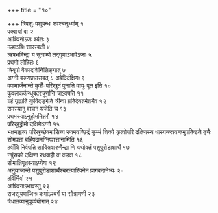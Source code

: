 +++
title = "१०"

+++
त्रिपशुः पशुबन्धः श्वश्चतुर्थ्याम् १  
पक्वायां वा २  
आश्विनोऽजः श्येतः ३  
मल्हाऽविः सारस्वती ४  
ऋषभमिन्द्रा य सुत्राम्णे तद्गुणाऽभावेऽजाः ५  
प्रथमो लोहितः ६  
त्रियूपो वैकादशिनिलिङ्गात् ७  
अग्नी वरुणप्रघासवत् ८ अवेदिर्दक्षिणः ९  
वपामार्जनान्ते कुशैः परिस्रुतं पुनाति वायुः पूत इति १०  
कुवलकर्कन्धुबदरचूर्णानि चाऽवपति ११  
ग्रहं गृह्णाति कुविदङ्गेति त्रीन्वा प्रतिदेवतमेतयैव १२  
समस्यानु वाचनं यजेति च १३  
प्रथमस्याऽनुहोममितरौ १४  
परिस्रुद्धोमो दक्षिणेऽग्नौ १५  
भक्षमाहृत्य परिस्रुच्छेषमासिच्य रुक्मवच्छिद्रं कुम्भं शिक्ये कृत्वोपरि दक्षिणस्य धारयन्त्स्रवन्तमुपतिष्ठते तृचैः सोमवतां बर्हिषदामग्निष्वात्तानामिति १६  
हवींषि निर्वपति सावित्रवारुणैन्द्रा णि यथोक्तं पशुपुरोडाशार्थे १७  
नपुंसको दक्षिणा रथवाही वा वडवा १८  
सोमातिपूतस्याऽप्येषा १९  
अनुयाजान्ते पशुपुरोडाशार्थैश्चरत्याश्विनेन प्रागवदानेभ्यः २०  
हविर्भिर्वा २१  
आश्विनाऽभावस्तु २२  
राजसूययाजिनः कर्माऽपवर्गे या सौत्रामणी २३  
त्रैधातव्यानुपूर्व्ययोगात् २४  
